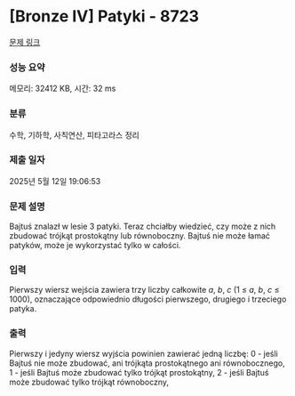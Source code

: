 # [Bronze IV] Patyki - 8723 

[문제 링크](https://www.acmicpc.net/problem/8723) 

### 성능 요약

메모리: 32412 KB, 시간: 32 ms

### 분류

수학, 기하학, 사칙연산, 피타고라스 정리

### 제출 일자

2025년 5월 12일 19:06:53

### 문제 설명

<p>Bajtuś znalazł w lesie 3 patyki. Teraz chciałby wiedzieć, czy może z nich zbudować trójkąt prostokątny lub równoboczny. Bajtuś nie może łamać patyków, może je wykorzystać tylko w całości.</p>

### 입력 

 <p>Pierwszy wiersz wejścia zawiera trzy liczby całkowite <em>a</em>, <em>b</em>, <em>c</em> (1 ≤ <em>a</em>, <em>b</em>, <em>c</em> ≤ 1000), oznaczające odpowiednio długości pierwszego, drugiego i trzeciego patyka.</p>

### 출력 

 <p>Pierwszy i jedyny wiersz wyjścia powinien zawierać jedną liczbę: 0 - jeśli Bajtuś nie może zbudować, ani trójkąta prostokątnego ani równobocznego, 1 - jeśli Bajtuś może zbudować tylko trójkąt prostokątny, 2 - jeśli Bajtuś może zbudować tylko trójkąt równoboczny,</p>


